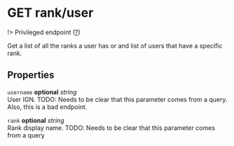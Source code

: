 # <span class="badge badge-light">GET</span> <span class="badge badge-light">rank/user</span>

!> Privileged endpoint ([?](privileged.md))

Get a list of all the ranks a user has or and list of users that have a specific rank.

## Properties

`username` **optional** *string*  
User IGN. TODO: Needs to be clear that this parameter comes from a query. Also, this is a bad endpoint.

`rank` **optional** *string*  
Rank display name. TODO: Needs to be clear that this parameter comes from a query



